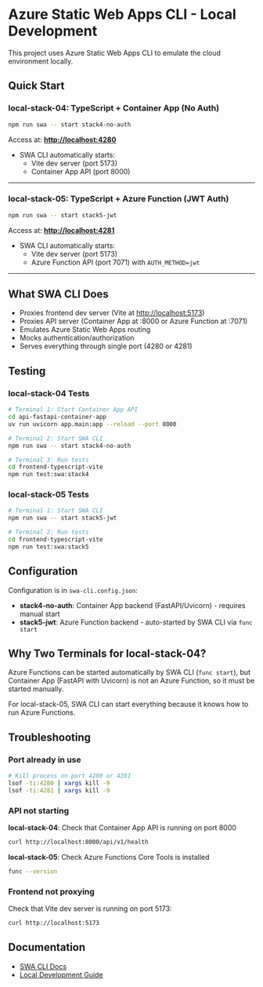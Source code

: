 # Azure Static Web Apps CLI - Local Development

This project uses Azure Static Web Apps CLI to emulate the cloud environment locally.

## Quick Start

### local-stack-04: TypeScript + Container App (No Auth)

```bash
npm run swa -- start stack4-no-auth
```

Access at: **<http://localhost:4280>**

- SWA CLI automatically starts:
  - Vite dev server (port 5173)
  - Container App API (port 8000)

---

### local-stack-05: TypeScript + Azure Function (JWT Auth)

```bash
npm run swa -- start stack5-jwt
```

Access at: **<http://localhost:4281>**

- SWA CLI automatically starts:
  - Vite dev server (port 5173)
  - Azure Function API (port 7071) with `AUTH_METHOD=jwt`

---

## What SWA CLI Does

- Proxies frontend dev server (Vite at <http://localhost:5173>)
- Proxies API server (Container App at :8000 or Azure Function at :7071)
- Emulates Azure Static Web Apps routing
- Mocks authentication/authorization
- Serves everything through single port (4280 or 4281)

## Testing

### local-stack-04 Tests

```bash
# Terminal 1: Start Container App API
cd api-fastapi-container-app
uv run uvicorn app.main:app --reload --port 8000

# Terminal 2: Start SWA CLI
npm run swa -- start stack4-no-auth

# Terminal 3: Run tests
cd frontend-typescript-vite
npm run test:swa:stack4
```

### local-stack-05 Tests

```bash
# Terminal 1: Start SWA CLI
npm run swa -- start stack5-jwt

# Terminal 2: Run tests
cd frontend-typescript-vite
npm run test:swa:stack5
```

## Configuration

Configuration is in `swa-cli.config.json`:

- **stack4-no-auth**: Container App backend (FastAPI/Uvicorn) - requires manual start
- **stack5-jwt**: Azure Function backend - auto-started by SWA CLI via `func start`

## Why Two Terminals for local-stack-04?

Azure Functions can be started automatically by SWA CLI (`func start`), but Container App (FastAPI with Uvicorn) is not an Azure Function, so it must be started manually.

For local-stack-05, SWA CLI can start everything because it knows how to run Azure Functions.

## Troubleshooting

### Port already in use

```bash
# Kill process on port 4280 or 4281
lsof -ti:4280 | xargs kill -9
lsof -ti:4281 | xargs kill -9
```

### API not starting

**local-stack-04**: Check that Container App API is running on port 8000

```bash
curl http://localhost:8000/api/v1/health
```

**local-stack-05**: Check Azure Functions Core Tools is installed

```bash
func --version
```

### Frontend not proxying

Check that Vite dev server is running on port 5173:

```bash
curl http://localhost:5173
```

## Documentation

- [SWA CLI Docs](https://azure.github.io/static-web-apps-cli/)
- [Local Development Guide](https://learn.microsoft.com/en-us/azure/static-web-apps/local-development)
